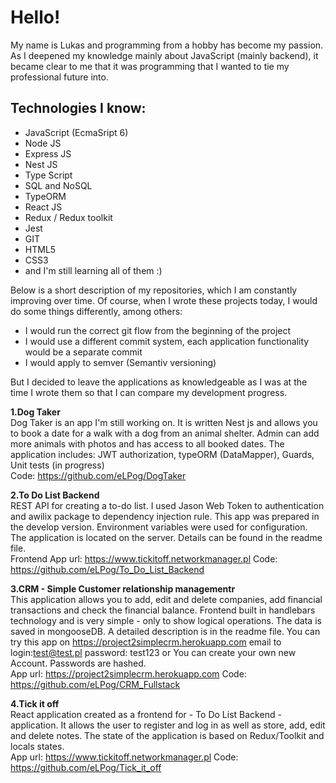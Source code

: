  # Hello!  #
  My name is Lukas and programming from a hobby has become my passion. As I deepened my knowledge mainly about JavaScript (mainly backend), it became clear to me that it was programming that I wanted to tie my professional future into.
  
   ## Technologies I know: ##
  * JavaScript (EcmaSript 6)
  * Node JS
  * Express JS
  * Nest JS
  * Type Script
  * SQL and NoSQL
  * TypeORM
  * React JS
  * Redux / Redux toolkit
  * Jest
  * GIT 
  * HTML5
  * CSS3
  * and I'm still learning all of them :)
  
   Below is a short description of my repositories, which I am constantly improving over time. 
  Of course, when I wrote these projects today, I would do some things differently, among others: 
  * I would run the correct git flow from the beginning of the project
  * I would use a different commit system, each application functionality would be a separate commit
  * I would apply to semver (Semantiv versioning)
    
   But I decided to leave the applications as knowledgeable as I was at the time I wrote them so that I can compare my development progress.
   
  **1.Dog Taker**  
    Dog Taker is an app I'm still working on. It is written Nest js and allows you to book a date for a walk with a dog from an animal shelter. Admin can add more animals with photos and has access to all booked dates. The application includes: JWT authorization, typeORM (DataMapper), Guards, Unit tests (in progress)    
  Code: https://github.com/eLPog/DogTaker 
   
 **2.To Do List Backend**  
    REST API for creating a to-do list. I used Jason Web Token to authentication and awilix package to dependency injection rule. This app was prepared in the develop version. Environment variables were used for configuration. The application is located on the server. Details can be found in the readme file.   
  Frontend App url:  https://www.tickitoff.networkmanager.pl
  Code: https://github.com/eLPog/To_Do_List_Backend
  
 **3.CRM - Simple Customer relationship managementr**  
       This application allows you to add, edit and delete companies, add financial transactions and check the financial balance. Frontend built in handlebars technology and is very simple - only to show logical operations. The data is saved in mongooseDB. A detailed description is in the readme file. You can try this app on https://project2simplecrm.herokuapp.com email to login:test@test.pl password: test123 or You can create your own new Account. Passwords are hashed.   
  App url: https://project2simplecrm.herokuapp.com
  Code:   https://github.com/eLPog/CRM_Fullstack
  
 **4.Tick it off**  
     React application created as a frontend for - To Do List Backend - application. It allows the user to register and log in as well as store, add, edit and delete notes. The state of the application is based on Redux/Toolkit and locals states.      
   App url:  https://www.tickitoff.networkmanager.pl
   Code: https://github.com/eLPog/Tick_it_off

      
  
     
    
